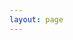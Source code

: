 ```yaml
---
layout: page
---
```

<DropDown :options="menu" defaultKey="AB"/>

<!-- <abmap /> -->
<deckMap />

<script setup>
    // import abmap from '@/layouts/map.vue'
    import deckMap from '@/components/DeckMap2022.vue'
    import { menu } from './menu.js';
    import DropDown from '@/components/Dropdown.vue';
</script>
